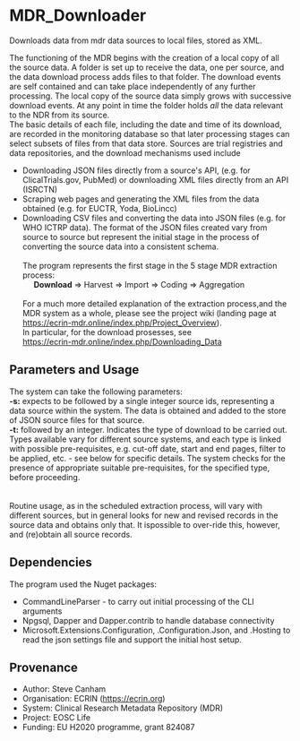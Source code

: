 # MDR_Downloader
Downloads data from mdr data sources to local files, stored as XML.

The functioning of the MDR begins with the creation of a local copy of all the source data. A folder is set up to receive the data, one per source, and the data download process adds files to that folder. The download events are self contained and can take place independently of any further processing. The local copy of the source data simply grows with successive download events. At any point in time the folder holds *all* the data relevant to the NDR from its source.<br/>
The basic details of each file, including the date and time of its download, are recorded in the monitoring database so that later processing stages can select subsets of files from that data store. Sources are trial registries and data repositories, and the download mechanisms used include
* Downloading JSON files directly from a source's API, (e.g. for ClicalTrials.gov, PubMed) or downloading XML files directly from an API (ISRCTN)
* Scraping web pages and generating the XML files from the data obtained (e.g. for EUCTR, Yoda, BioLincc)
* Downloading CSV files and converting the data into JSON files (e.g. for WHO ICTRP data).
The format of the JSON files created vary from source to source but represent the initial stage in the process of converting the source data into a consistent schema.<br/><br/>
The program represents the first stage in the 5 stage MDR extraction process:<br/>
&nbsp;&nbsp;&nbsp;&nbsp;&nbsp;**Download** => Harvest => Import => Coding => Aggregation<br/><br/>
For a much more detailed explanation of the extraction process,and the MDR system as a whole, please see the project wiki (landing page at https://ecrin-mdr.online/index.php/Project_Overview).<br/>
In particular, for the download prosesses, see<br/>
https://ecrin-mdr.online/index.php/Downloading_Data<br/>

## Parameters and Usage
The system can take the following parameters:<br/>
**-s:** expects to be followed by a single integer source ids, representing a data source within the system. The data is obtained and added to the store of JSON source files for that source.<br/>
**-t:** followed by an integer. Indicates the type of download to be carried out. Types available vary for different source systems, and each type is linked with possible pre-requisites, e.g. cut-off date, start and end pages, filter to be applied, etc. - see below for specific details. The system checks for the presence of appropriate suitable pre-requisites, for the specified type, before proceeding.<br/>
<br/>
<br/>
Routine usage, as in the scheduled extraction process, will vary with different sources, but in general looks for new and revised records in the source data and obtains only that. It ispossible to over-ride this, however, and (re)obtain all source records. <br/>

## Dependencies
The program used the Nuget packages:
* CommandLineParser - to carry out initial processing of the CLI arguments
* Npgsql, Dapper and Dapper.contrib to handle database connectivity
* Microsoft.Extensions.Configuration, .Configuration.Json, and .Hosting to read the json settings file and support the initial host setup.

## Provenance
* Author: Steve Canham
* Organisation: ECRIN (https://ecrin.org)
* System: Clinical Research Metadata Repository (MDR)
* Project: EOSC Life
* Funding: EU H2020 programme, grant 824087
